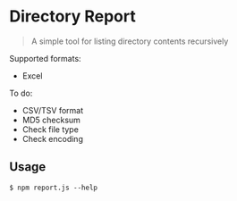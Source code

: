 # Directory Report
> A simple tool for listing directory contents recursively

Supported formats:
- Excel

To do:
- CSV/TSV format
- MD5 checksum
- Check file type
- Check encoding

## Usage

    $ npm report.js --help
